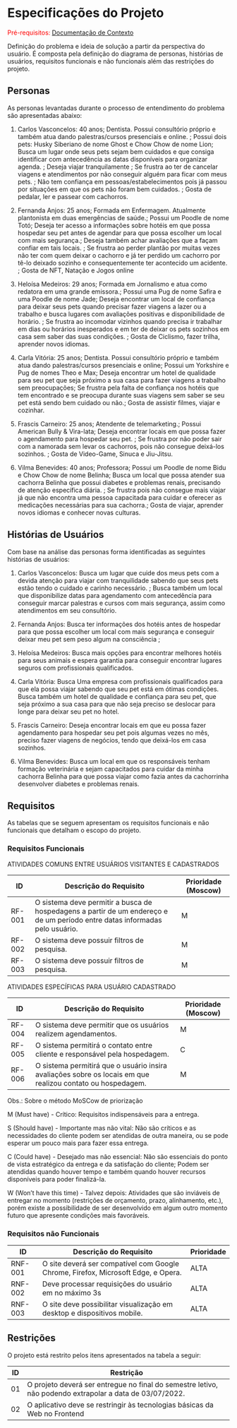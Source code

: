 # Especificações do Projeto

<span style="color:red">Pré-requisitos: <a href="1-Documentação de Contexto.md"> Documentação de Contexto</a></span>

Definição do problema e ideia de solução a partir da perspectiva do usuário. É composta pela definição do  diagrama de personas, histórias de usuários, requisitos funcionais e não funcionais além das restrições do projeto.

## Personas

As personas levantadas durante o processo de entendimento do problema são apresentadas abaixo:

1. Carlos Vasconcelos: 40 anos; Dentista. Possui consultório próprio e também atua dando palestras/cursos presenciais e online. ; Possui dois pets: Husky Siberiano de nome Ghost e Chow Chow de nome Lion; Busca um lugar onde seus pets sejam bem cuidados e que  consiga  identificar com antecedência as datas disponíveis para organizar agenda. ; Deseja viajar tranquilamente ; Se frustra ao  ter de cancelar viagens e atendimentos por não conseguir alguém para ficar com meus pets. ; Não tem confiança em pessoas/estabelecimentos pois já passou por situações em que os pets não foram bem cuidados. ;  Gosta de pedalar, ler e passear com  cachorros.

2.  Fernanda Anjos: 25 anos;  Formada em Enfermagem. Atualmente plantonista em duas emergências de saúde.; Possui um Poodle de nome Totó; Deseja ter acesso a informações sobre  hotéis em que possa hospedar seu pet antes de agendar para que possa escolher um local com mais segurança.; Deseja também achar avaliações que a façam confiar em tais locais. ; Se frustra ao perder plantão por muitas vezes não ter com quem deixar o cachorro e já ter perdido um cachorro por tê-lo deixado sozinho e consequentemente ter acontecido um acidente. ; Gosta de NFT, Natação e Jogos online

3. Heloísa Medeiros: 29 anos; Formada em Jornalismo e atua como redatora em uma grande emissora.; Possui uma Pug de nome Safira e uma Poodle de nome Jade; Deseja encontrar um local de confiança para deixar seus pets quando precisar fazer viagens a lazer ou a trabalho e busca lugares com avaliações positivas e disponibilidade de horário. ; Se frustra ao incomodar vizinhos quando precisa ir trabalhar em dias ou horários inesperados e em ter de deixar os pets sozinhos em casa sem saber das suas condições. ; Gosta de Ciclismo, fazer trilha, aprender novos idiomas.

4. Carla Vitória: 25 anos; Dentista. Possui consultório próprio e também atua dando palestras/cursos presenciais e online; Possui um Yorkshire e Pug de nomes Theo e Max; Deseja encontrar um hotel de qualidade para seu pet que seja próximo a sua casa para fazer viagens a trabalho sem preocupações; Se frustra pela falta de confiança nos hotéis que tem encontrado e se preocupa durante suas viagens sem saber se seu pet está sendo bem cuidado ou não.; Gosta de assistir filmes, viajar e cozinhar.

5. Frascis Carneiro: 25 anos; Atendente de telemarketing.; Possui American Bully & Vira-lata; Deseja encontrar locais em que possa fazer o agendamento para hospedar seu pet. ; Se frustra por não poder sair com a namorada sem levar os cachorros, pois não consegue deixá-los sozinhos. ; Gosta de Video-Game, Sinuca e Jiu-Jitsu.

6. Vilma Benevides: 40 anos; Professora; Possui um Poodle de nome Bidu e  Chow Chow de nome Belinha; Busca um local que possa atender sua cachorra Belinha que possui diabetes e problemas renais, precisando de atenção específica diária. ; Se frustra pois não consegue mais viajar já que não encontra uma pessoa capacitada para cuidar e oferecer as medicações necessárias para sua cachorra.; Gosta de viajar, aprender novos idiomas e conhecer novas culturas.


## Histórias de Usuários

Com base na análise das personas forma identificadas as seguintes histórias de usuários:

1. Carlos Vasconcelos: Busca um lugar que cuide dos meus pets com a devida atenção para viajar com tranquilidade sabendo que seus pets estão tendo o cuidado e carinho necessário. ; Busca também um local que disponibilize datas para agendamento com antecedência para conseguir marcar palestras e cursos com mais segurança, assim como atendimentos em seu consultório.

2. Fernanda Anjos: Busca ter informações dos hotéis antes de hospedar para que possa escolher um local com mais segurança e conseguir deixar meu pet sem peso algum na consciência ; 

3. Heloísa Medeiros: Busca mais opções para encontrar melhores hotéis para seus animais e espera garantia para conseguir encontrar lugares seguros com profissionais qualificados.

4. Carla Vitória: Busca Uma empresa com profissionais qualificados para que ela possa viajar sabendo que seu pet está em ótimas condições. Busca também um hotel de qualidade e confiança para seu pet, que seja próximo a sua casa para que não seja preciso se deslocar para longe para deixar seu pet no hotel.

5. Frascis Carneiro: Deseja encontrar locais em que eu possa fazer agendamento para hospedar seu pet pois algumas vezes no mês, preciso fazer viagens de negócios, tendo que deixá-los em casa sozinhos.

6. Vilma Benevides: Busca um local em que os responsáveis tenham formação veterinária e sejam capacitados para cuidar da minha cachorra Belinha para que possa viajar como fazia antes da cachorrinha desenvolver diabetes e problemas renais.


## Requisitos

As tabelas que se seguem apresentam os requisitos funcionais e não funcionais que detalham o escopo do projeto.

### Requisitos Funcionais

ATIVIDADES COMUNS ENTRE USUÁRIOS VISITANTES E CADASTRADOS

|ID    | Descrição do Requisito  | Prioridade (Moscow)  |
|------|-----------------------------------------|----|
|RF-001| O sistema deve permitir a busca de hospedagens a partir de um endereço e de um período entre datas informadas pelo usuário. | M | 
|RF-002| O sistema deve possuir filtros de pesquisa.   | M |
|RF-003| O sistema deve possuir filtros de pesquisa.   | M |

ATIVIDADES ESPECÍFICAS PARA USUÁRIO CADASTRADO

|ID    | Descrição do Requisito  | Prioridade (Moscow) |
|------|-----------------------------------------|----|
|RF-004| O sistema deve permitir que os usuários realizem agendamentos.| M | 
|RF-005| O sistema permitirá o contato entre cliente e responsável pela hospedagem.   | C |
|RF-006| O sistema permitirá que o usuário insira avaliações sobre os locais em que realizou contato ou hospedagem. | M |

Obs.: Sobre o método MoSCow de priorização

M (Must have) - Crítico: Requisitos indispensáveis para a entrega. 

S (Should have) - Importante mas não vital: Não são críticos e as necessidades do cliente podem ser atendidas de outra maneira, ou se pode esperar um pouco mais para fazer essa entrega.

C (Could have) - Desejado mas não essencial: Não são essenciais do ponto de vista estratégico da entrega e da satisfação do cliente; Podem ser atendidas quando houver tempo e também quando houver recursos disponíveis para poder finalizá-la.

W (Won’t have this time) - Talvez depois: Atividades que são inviáveis de entregar no momento (restrições de orçamento, prazo, alinhamento, etc.), porém existe a possibilidade de ser desenvolvido em algum outro momento futuro que apresente condições mais favoráveis.


### Requisitos não Funcionais

|ID     | Descrição do Requisito  |Prioridade |
|-------|-------------------------|----|
|RNF-001| O site deverá ser compatível com Google Chrome, Firefox, Microsoft Edge, e Opera.  | ALTA | 
|RNF-002| Deve processar requisições do usuário em no máximo 3s | ALTA | 
|RNF-003| O site deve possibilitar visualização em desktop e dispositivos mobile. |  ALTA | 


## Restrições

O projeto está restrito pelos itens apresentados na tabela a seguir: 

|ID| Restrição                                             |
|--|-------------------------------------------------------|
|01| O projeto deverá ser entregue no final do semestre letivo, não podendo extrapolar a data de 03/07/2022. |
|02| O aplicativo deve se restringir às tecnologias básicas da Web no Frontend |